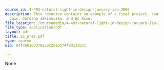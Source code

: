 ```yaml
---
course_id: 4-493-natural-light-in-design-january-iap-2006
description: This resource contains an example of a final project, courtesy of Ruchi
  Jain, Gordana Jakimovska, and Ed Rice.
file_location: /coursemedia/4-493-natural-light-in-design-january-iap-2006/84fd0b163370230c2de3574f9d13ab3c_26_pres.pdf
file_type: application/pdf
layout: pdf
title: 26_pres.pdf
type: course
uid: 84fd0b163370230c2de3574f9d13ab3c

---
```

None